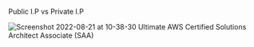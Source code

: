Public I.P vs Private I.P

![Screenshot 2022-08-21 at 10-38-30 Ultimate AWS Certified Solutions Architect Associate (SAA)](https://user-images.githubusercontent.com/98376417/185776463-ef26b6bf-8478-4de9-bbe5-e4de9bd96e0c.png)
